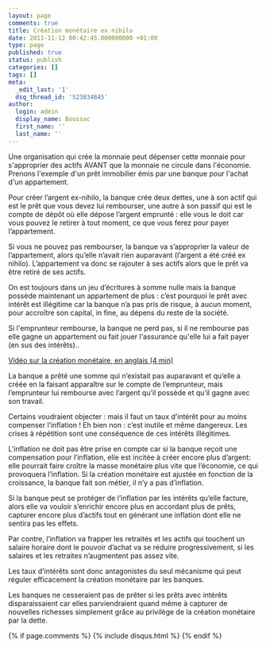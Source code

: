 ```yaml
---
layout: page
comments: true
title: Création monétaire ex nihilo
date: 2011-11-12 00:42:45.000000000 +01:00
type: page
published: true
status: publish
categories: []
tags: []
meta:
  _edit_last: '1'
  dsq_thread_id: '523834845'
author:
  login: admin
  display_name: Boussac
  first_name: ''
  last_name: ''
---
```

Une organisation qui crée la monnaie peut dépenser cette monnaie pour s'approprier des actifs AVANT que la monnaie ne circule dans l'économie.
Prenons l'exemple d'un prêt immobilier émis par une banque pour l'achat d'un appartement.

Pour créer l’argent ex-nihilo, la banque crée deux dettes, une à son actif qui est le prêt que vous devez lui rembourser, une autre à son passif qui est le compte de dépôt où elle dépose l’argent emprunté : elle vous le doit car vous pouvez le retirer à tout moment, ce que vous ferez pour payer l’appartement.

Si vous ne pouvez pas rembourser, la banque va s’approprier la valeur de l’appartement, alors qu’elle n’avait rien auparavant (l’argent a été créé ex nihilo). L’appartement va donc se rajouter à ses actifs alors que le prêt va être retiré de ses actifs.

On est toujours dans un jeu d’écritures à somme nulle mais la banque possède maintenant un appartement de plus : c’est pourquoi le prêt avec intérêt est illégitime car la banque n’a pas pris de risque, à aucun moment, pour accroître son capital, in fine, au dépens du reste de la société.

Si l'emprunteur rembourse, la banque ne perd pas, si il ne rembourse pas elle gagne un appartement ou fait jouer l'assurance qu'elle lui a fait payer (en sus des intérêts)..

[Vidéo sur la création monétaire, en anglais (4 min)](http://www.youtube.com/embed/hx16a72j__8)

La banque a prêté une somme qui n’existait pas auparavant et qu’elle a créée en la faisant apparaître sur le compte de l’emprunteur, mais l’emprunteur lui rembourse avec l’argent qu’il possède et qu’il gagne avec son travail.

Certains voudraient objecter : mais il faut un taux d’intérêt pour au moins compenser l’inflation ! Eh bien non : c’est inutile et même dangereux. Les crises à répétition sont une conséquence de ces intérêts illégitimes.

L’inflation ne doit pas être prise en compte car si la banque reçoit une compensation pour l’inflation, elle est incitée à créer encore plus d’argent: elle pourrait faire croître la masse monétaire plus vite que l’économie, ce qui provoquera l’inflation. Si la création monétaire est ajustée en fonction de la croissance, la banque fait son métier, il n’y a pas d’inflation.

Si la banque peut se protéger de l’inflation par les intérêts qu’elle facture, alors elle va vouloir s’enrichir encore plus en accordant plus de prêts, capturer encore plus d’actifs tout en générant une inflation dont elle ne sentira pas les effets.

Par contre, l’inflation va frapper les retraités et les actifs qui touchent un salaire horaire dont le pouvoir d’achat va se réduire progressivement, si les salaires et les retraites n’augmentent pas assez vite.

Les taux d’intérêts sont donc antagonistes du seul mécanisme qui peut réguler efficacement la création monétaire par les banques.

Les banques ne cesseraient pas de prêter si les prêts avec intérêts disparaissaient car elles parviendraient quand même à capturer de nouvelles richesses simplement grâce au privilège de la création monétaire par la dette.

{% if page.comments %}
	{% include disqus.html %}
{% endif %}
